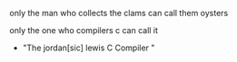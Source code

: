 only the man who collects the clams can call them oysters

only the one who compilers c can call it

- "The jordan[sic] lewis C Compiler "